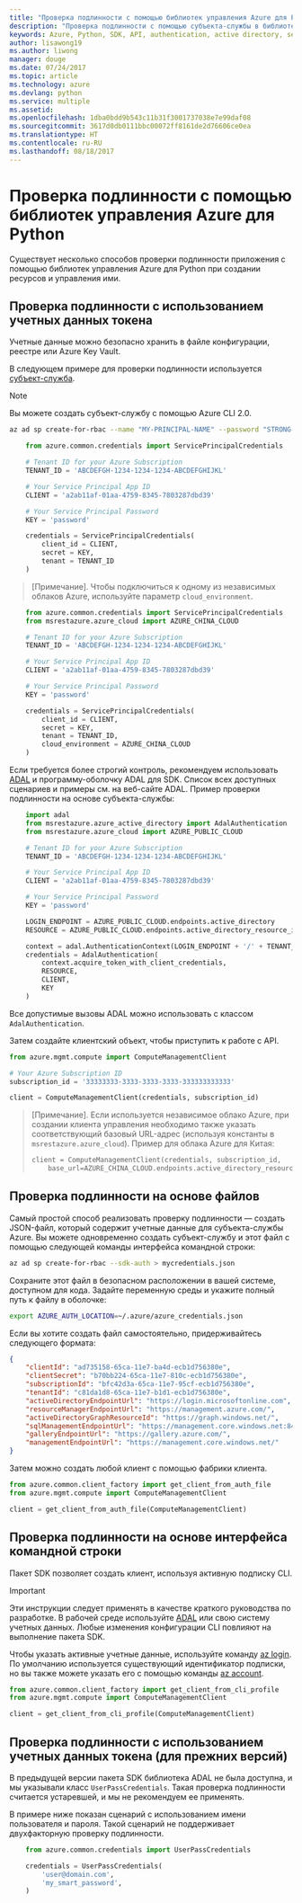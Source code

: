 ```yaml
---
title: "Проверка подлинности с помощью библиотек управления Azure для Python"
description: "Проверка подлинности с помощью субъекта-службы в библиотеках управления Azure для Python"
keywords: Azure, Python, SDK, API, authentication, active directory, service principal
author: lisawong19
ms.author: liwong
manager: douge
ms.date: 07/24/2017
ms.topic: article
ms.technology: azure
ms.devlang: python
ms.service: multiple
ms.assetid: 
ms.openlocfilehash: 1dba0bdd9b543c11b31f3001737038e7e99daf08
ms.sourcegitcommit: 3617d0db0111bbc00072ff8161de2d76606ce0ea
ms.translationtype: HT
ms.contentlocale: ru-RU
ms.lasthandoff: 08/18/2017
---
```

# <a name="authenticate-with-the-azure-management-libraries-for-python"></a>Проверка подлинности с помощью библиотек управления Azure для Python

Существует несколько способов проверки подлинности приложения с помощью библиотек управления Azure для Python при создании ресурсов и управления ими.

## <a name="mgmt-auth-token"></a>Проверка подлинности с использованием учетных данных токена

Учетные данные можно безопасно хранить в файле конфигурации, реестре или Azure Key Vault.

В следующем примере для проверки подлинности используется [субъект-служба](https://docs.microsoft.com/cli/azure/create-an-azure-service-principal-azure-cli?toc=%2fazure%2fazure-resource-manager%2ftoc.json).

> [!NOTE]
> Вы можете создать субъект-службу с помощью Azure CLI 2.0.
> ```bash
> az ad sp create-for-rbac --name "MY-PRINCIPAL-NAME" --password "STRONG-SECRET-PASSWORD"
> ```

```python
    from azure.common.credentials import ServicePrincipalCredentials

    # Tenant ID for your Azure Subscription
    TENANT_ID = 'ABCDEFGH-1234-1234-1234-ABCDEFGHIJKL'

    # Your Service Principal App ID
    CLIENT = 'a2ab11af-01aa-4759-8345-7803287dbd39'

    # Your Service Principal Password
    KEY = 'password'

    credentials = ServicePrincipalCredentials(
        client_id = CLIENT,
        secret = KEY,
        tenant = TENANT_ID
    )
```

> [Примечание]. Чтобы подключиться к одному из независимых облаков Azure, используйте параметр `cloud_environment`.

```python
    from azure.common.credentials import ServicePrincipalCredentials
    from msrestazure.azure_cloud import AZURE_CHINA_CLOUD

    # Tenant ID for your Azure Subscription
    TENANT_ID = 'ABCDEFGH-1234-1234-1234-ABCDEFGHIJKL'

    # Your Service Principal App ID
    CLIENT = 'a2ab11af-01aa-4759-8345-7803287dbd39'

    # Your Service Principal Password
    KEY = 'password'

    credentials = ServicePrincipalCredentials(
        client_id = CLIENT,
        secret = KEY,
        tenant = TENANT_ID,
        cloud_environment = AZURE_CHINA_CLOUD
    )
```

Если требуется более строгий контроль, рекомендуем использовать [ADAL](https://github.com/AzureAD/azure-activedirectory-library-for-python) и программу-оболочку ADAL для SDK. Список всех доступных сценариев и примеры см. на веб-сайте ADAL. Пример проверки подлинности на основе субъекта-службы:

```python
    import adal
    from msrestazure.azure_active_directory import AdalAuthentication
    from msrestazure.azure_cloud import AZURE_PUBLIC_CLOUD

    # Tenant ID for your Azure Subscription
    TENANT_ID = 'ABCDEFGH-1234-1234-1234-ABCDEFGHIJKL'

    # Your Service Principal App ID
    CLIENT = 'a2ab11af-01aa-4759-8345-7803287dbd39'

    # Your Service Principal Password
    KEY = 'password'

    LOGIN_ENDPOINT = AZURE_PUBLIC_CLOUD.endpoints.active_directory
    RESOURCE = AZURE_PUBLIC_CLOUD.endpoints.active_directory_resource_id

    context = adal.AuthenticationContext(LOGIN_ENDPOINT + '/' + TENANT_ID)
    credentials = AdalAuthentication(
        context.acquire_token_with_client_credentials,
        RESOURCE,
        CLIENT,
        KEY
    )
```

Все допустимые вызовы ADAL можно использовать с классом `AdalAuthentication`.

Затем создайте клиентский объект, чтобы приступить к работе с API.

```python
from azure.mgmt.compute import ComputeManagementClient

# Your Azure Subscription ID
subscription_id = '33333333-3333-3333-3333-333333333333'

client = ComputeManagementClient(credentials, subscription_id)
```

> [Примечание]. Если используется независимое облако Azure, при создании клиента управления необходимо также указать соответствующий базовый URL-адрес (используя константы в `msrestazure.azure_cloud`). Пример для облака Azure для Китая:
> ```python
> client = ComputeManagementClient(credentials, subscription_id,
>     base_url=AZURE_CHINA_CLOUD.endpoints.active_directory_resource_id)
> ```

## <a name="mgmt-auth-file"></a>Проверка подлинности на основе файлов

Самый простой способ реализовать проверку подлинности — создать JSON-файл, который содержит учетные данные для субъекта-службы Azure. Вы можете одновременно создать субъект-службу и этот файл с помощью следующей команды интерфейса командной строки:

```bash
az ad sp create-for-rbac --sdk-auth > mycredentials.json
```

Сохраните этот файл в безопасном расположении в вашей системе, доступном для кода. Задайте переменную среды и укажите полный путь к файлу в оболочке:

```bash
export AZURE_AUTH_LOCATION=~/.azure/azure_credentials.json
```

Если вы хотите создать файл самостоятельно, придерживайтесь следующего формата:

```json
{
    "clientId": "ad735158-65ca-11e7-ba4d-ecb1d756380e",
    "clientSecret": "b70bb224-65ca-11e7-810c-ecb1d756380e",
    "subscriptionId": "bfc42d3a-65ca-11e7-95cf-ecb1d756380e",
    "tenantId": "c81da1d8-65ca-11e7-b1d1-ecb1d756380e",
    "activeDirectoryEndpointUrl": "https://login.microsoftonline.com",
    "resourceManagerEndpointUrl": "https://management.azure.com/",
    "activeDirectoryGraphResourceId": "https://graph.windows.net/",
    "sqlManagementEndpointUrl": "https://management.core.windows.net:8443/",
    "galleryEndpointUrl": "https://gallery.azure.com/",
    "managementEndpointUrl": "https://management.core.windows.net/"
}
```

Затем можно создать любой клиент с помощью фабрики клиента.
```python
from azure.common.client_factory import get_client_from_auth_file
from azure.mgmt.compute import ComputeManagementClient

client = get_client_from_auth_file(ComputeManagementClient)
```


## <a name="mgmt-auth-cli"></a>Проверка подлинности на основе интерфейса командной строки

Пакет SDK позволяет создать клиент, используя активную подписку CLI.

> [!IMPORTANT]
> Эти инструкции следует применять в качестве краткого руководства по разработке. В рабочей среде используйте [ADAL](#authenticate-with-token-credentials) или свою систему учетных данных.
> Любые изменения конфигурации CLI повлияют на выполнение пакета SDK.

Чтобы указать активные учетные данные, используйте команду [az login](https://docs.microsoft.com/cli/azure/authenticate-azure-cli).
По умолчанию используется существующий идентификатор подписки, но вы также можете указать его с помощью команды [az account](https://docs.microsoft.com/cli/azure/manage-azure-subscriptions-azure-cli).

```python
from azure.common.client_factory import get_client_from_cli_profile
from azure.mgmt.compute import ComputeManagementClient

client = get_client_from_cli_profile(ComputeManagementClient)
```

## <a name="mgmt-auth-legacy"></a>Проверка подлинности с использованием учетных данных токена (для прежних версий)

В предыдущей версии пакета SDK библиотека ADAL не была доступна, и мы указывали класс `UserPassCredentials`. Такая проверка подлинности считается устаревшей, и мы не рекомендуем ее применять.

В примере ниже показан сценарий с использованием имени пользователя и пароля. Такой сценарий не поддерживает двухфакторную проверку подлинности.

```python
    from azure.common.credentials import UserPassCredentials

    credentials = UserPassCredentials(
        'user@domain.com',
        'my_smart_password',
    )
```
